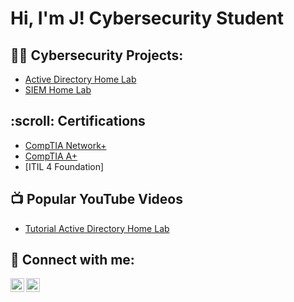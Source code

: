 <h1>Hi, I'm J! 
Cybersecurity Student

<h2>👨‍💻 Cybersecurity Projects:</h2>

  - [Active Directory Home Lab](https://github.com/theprogrammingmogul/ActiveDirectoryLab)
  - [SIEM Home Lab](https://github.com/theprogrammingmogul/SIEM-Lab)

<h2> :scroll: Certifications </h2>

- [CompTIA Network+](https://www.credly.com/badges/93c50a38-828f-458b-be6b-c337239fcbab/linked_in_profile)
- [CompTIA A+](https://www.credly.com/badges/454a6ee0-623e-4bbf-9d0b-fceb77c04643/linked_in_profile)
- [ITIL 4 Foundation]

<h2>📺 Popular YouTube Videos</h2>

- [Tutorial Active Directory Home Lab](https://www.youtube.com/watch?v=a83ASGn_V_s)

<h2> 🤳 Connect with me:</h2>

[<img align="left" alt="JoshMadakor | YouTube" width="22px" src="https://cdn.jsdelivr.net/npm/simple-icons@v3/icons/youtube.svg" />][youtube]
[<img align="left" alt="JCamarena | LinkedIn" width="22px" src="https://cdn.jsdelivr.net/npm/simple-icons@v3/icons/linkedin.svg" />][linkedin]

[youtube]: https://www.youtube.com/@theprogrammingmogul
[linkedin]:https://linkedin.com/in/j-camarena-security

<!--
**joshmadakor1/joshmadakor1** is a ✨ _special_ ✨ repository because its `README.md` (this file) appears on your GitHub profile.

Here are some ideas to get you started:

- 🔭 I’m currently working on ...
- 🌱 I’m currently learning ...
- 👯 I’m looking to collaborate on ...
- 🤔 I’m looking for help with ...
- 💬 Ask me about ...
- 📫 How to reach me: ...
- 😄 Pronouns: ...
- ⚡ Fun fact: ...
-->
